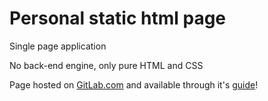 # Personal static html page

Single page application

No back-end engine, only pure HTML and CSS

Page hosted on [GitLab.com](https://gitlab.com/) and available through it's [guide](https://about.gitlab.com/2016/04/07/gitlab-pages-setup/#add-gitlab-ci)!